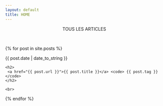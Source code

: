 ```yaml
---
layout: default
title: HOME
---
```


<p align="center">TOUS LES ARTICLES</p><br>

 {% for post in site.posts %}
  <article>
    <div class="date"><time datetime="{{ post.date | date: "%Y-%m-%d" }}">{{ post.date | date_to_string }}</time></div>

    <h2>
     <a href="{{ post.url }}">{{ post.title }}</a> <code> {{ post.tag }} </code>
    </h2>

    <br>

  </article>
{% endfor %}
